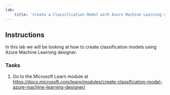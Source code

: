 ```yaml
---
lab:
    title: 'Create a Classification Model with Azure Machine Learning designer'
---
```


## Instructions
In this lab we will be looking at how to create classification models using Azure Machine Learning designer.

### Tasks
1.	Go to the Microsoft Learn module at https://docs.microsoft.com/learn/modules/create-classification-model-azure-machine-learning-designer/
